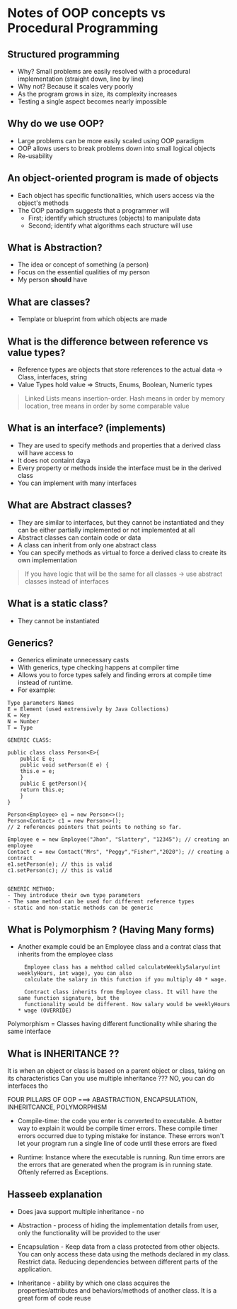

# Notes of OOP concepts vs Procedural Programming
## Structured programming
- Why? Small problems are easily resolved with a procedural implementation (straight down, line by line)
- Why not? Because it scales very poorly
- As the program grows in size, its complexity increases
- Testing a single aspect becomes nearly impossible

## Why do we use OOP?
- Large problems can be more easily scaled using OOP paradigm
- OOP allows users to break problems down into small logical objects
- Re-usability

## An object-oriented program is made of objects
- Each object has specific functionalities, which users access via the object's methods
- The OOP paradigm suggests that a programmer will
	- First; identify which structures (objects) to manipulate data
	- Second; identify what algorithms each structure will use

## What is Abstraction?

- The idea or concept of something (a person)
- Focus on the essential qualities of my person
- My person **should** have



## What are classes?
- Template or blueprint from which objects are made

## What is the difference between reference vs value types?
- Reference types are objects that store references to the actual data -> Class, interfaces, string
- Value Types hold value => Structs, Enums, Boolean, Numeric types

>Linked Lists means insertion-order. Hash means in order by memory location, tree means in order by some comparable value

## What is an interface? (implements)
- They are used to specify methods and properties that a derived class will have access to
- It does not containt daya
- Every property or methods inside the interface must be in the derived class
- You can implement with many interfaces

## What are Abstract classes?
- They are similar to interfaces, but they cannot be instantiated and they can be either partially implemented or not implemented at all
- Abstract classes can contain code or data
- A class can inherit from only one abstract class
- You can specify methods as virtual to force a derived class to create its own implementation

>If you have logic that will be the same for all classes -> use abstract classes instead of interfaces

## What is a static class?
- They cannot be instantiated

## Generics?

- Generics eliminate unnecessary casts
- With generics, type checking happens at compiler time
- Allows you to force types safely and finding errors at compile time instead of runtime.
- For example:
````
Type parameters Names
E = Element (used extrensively by Java Collections)
K = Key
N = Number
T = Type

GENERIC CLASS:

public class class Person<E>{
	public E e;
	public void setPerson(E e) {
	this.e = e;
	}
	public E getPerson(){
	return this.e;
	}
}

Person<Employee> e1 = new Person<>();
Person<Contact> c1 = new Person<>();
// 2 references pointers that points to nothing so far.
 
Employee e = new Employee("Jhon", "Slattery", "12345"); // creating an employee
Contact c = new Contact("Mrs", "Peggy","Fisher","2020"); // creating a contract
e1.setPerson(e); // this is valid
c1.setPerson(c); // this is valid


GENERIC METHOD:
- They introduce their own type parameters
- The same method can be used for different reference types
- static and non-static methods can be generic
````

## What is Polymorphism ? (Having Many forms)
- Another example could be an Employee class and a contrat class that inherits from the employee class
		
		Employee class has a mehthod called calculateWeeklySalaryu(int weeklyHours, int wage), you can also
		calculate the salary in this function if you multiply 40 * wage.
		
		Contract class inherits from Employee class. It will have the same function signature, but the
		functionality would be different. Now salary would be weeklyHours * wage (OVERRIDE) 

Polymorphism = Classes having different functionality while sharing the same interface


## What is INHERITANCE ??

It is when an object or class is based on a parent object or class, taking on its characteristics
Can you use multiple inheritance ??? NO, you can do interfaces tho

FOUR PILLARS OF OOP ===> ABASTRACTION, ENCAPSULATION, INHERITCANCE, POLYMORPHISM

- Compile-time: the code you enter is converted to executable. A better way to explain it would be compile timer errors. 
These compile timer errors occurred due to typing mistake for instance. These errors won't let your program run a 
single line of code until these errors are fixed

- Runtime: Instance where the executable is running. Run time errors are the errors that are generated when the program
is in running state. Oftenly referred as Exceptions.

## Hasseeb explanation

- Does java support multiple inheritance - no

- Abstraction - process of hiding the implementation details from user, only the functionality will be provided 
to the user

- Encapsulation - Keep data from a class protected from other objects. You can only access these data using the methods declared in my class. Restrict data. Reducing dependencies between different parts of the application.

- Inheritance - ability by which one class acquires the properties/attributes and behaviors/methods of another class. It is a great form of code reuse

<!--stackedit_data:
eyJoaXN0b3J5IjpbLTE0MDk5NzQxNDIsLTI0NjIyNTM0MiwtMT
c5NTExMDQxLDE3NDk4NDUyMjEsLTMzMTg0MDExMiw5NjQxMjk2
MDYsMTc5OTk3NzM2MCwxOTQ4ODMwMDEyXX0=
-->